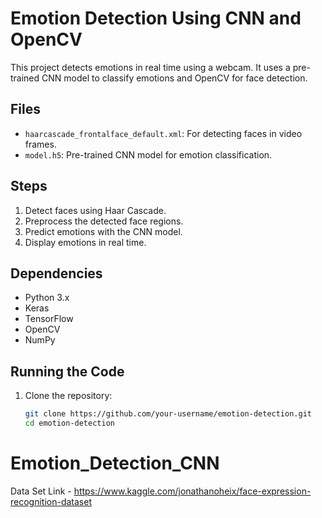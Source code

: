 # Emotion Detection Using CNN and OpenCV

This project detects emotions in real time using a webcam. It uses a pre-trained CNN model to classify emotions and OpenCV for face detection.

## Files
- `haarcascade_frontalface_default.xml`: For detecting faces in video frames.
- `model.h5`: Pre-trained CNN model for emotion classification.

## Steps
1. Detect faces using Haar Cascade.
2. Preprocess the detected face regions.
3. Predict emotions with the CNN model.
4. Display emotions in real time.

## Dependencies
- Python 3.x  
- Keras  
- TensorFlow  
- OpenCV  
- NumPy  

## Running the Code
1. Clone the repository:  
   ```bash
   git clone https://github.com/your-username/emotion-detection.git
   cd emotion-detection

# Emotion_Detection_CNN

Data Set Link - https://www.kaggle.com/jonathanoheix/face-expression-recognition-dataset
